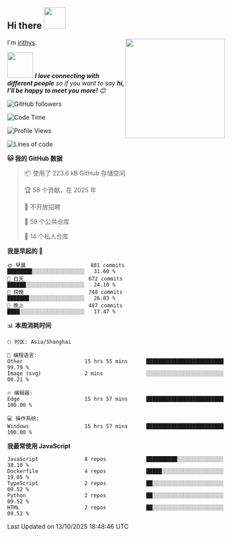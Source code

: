 <h2> Hi there <img src="https://media.giphy.com/media/mGcNjsfWAjY5AEZNw6/giphy.gif" width="50"></h2>
<img align='right' src="https://media.giphy.com/media/ieyl9zmCjO4b4t6qoY/giphy.gif" width="230">

I'm [irithys](https://irithys.com).

<img src="https://media.giphy.com/media/LnQjpWaON8nhr21vNW/giphy.gif" width="60"> <em><b>I love connecting with different people</b> so if you want to say <b>hi, I'll be happy to meet you more!</b> 😊</em>

![GitHub followers](https://img.shields.io/github/followers/irithys)


<!--START_SECTION:waka-->
![Code Time](http://img.shields.io/badge/Code%20Time-1%2C383%20hrs%2016%20mins-blue)

![Profile Views](http://img.shields.io/badge/%E4%B8%AA%E4%BA%BA%E8%B5%84%E6%96%99%E8%A7%82%E7%9C%8B%E6%AC%A1%E6%95%B0-0-blue)

![Lines of code](https://img.shields.io/badge/%E4%BB%8E%E3%80%8CHello%20World%E3%80%8D%E8%B5%B7%E6%88%91%E5%B7%B2%E7%BB%8F%E5%86%99%E4%BA%86-880.9%20thousand%20%E8%A1%8C%E4%BB%A3%E7%A0%81-blue)

**🐱 我的 GitHub 数据** 

> 📦  使用了 223.6 kB GitHub 存储空间 
 > 
> 🏆 58 个贡献，在 2025 年
 > 
> 🚫 不开放招聘
 > 
> 📜 59 个公共仓库 
 > 
> 🔑 14 个私人仓库 
 > 
**我是早起的 🐤** 

```text
🌞 早晨                     881 commits         ████████░░░░░░░░░░░░░░░░░   31.60 % 
🌆 白天                     672 commits         ██████░░░░░░░░░░░░░░░░░░░   24.10 % 
🌃 傍晚                     748 commits         ███████░░░░░░░░░░░░░░░░░░   26.83 % 
🌙 晚上                     487 commits         ████░░░░░░░░░░░░░░░░░░░░░   17.47 % 
```


📊 **本周消耗时间** 

```text
🕑︎ 时区: Asia/Shanghai

💬 编程语言: 
Other                    15 hrs 55 mins      █████████████████████████   99.79 % 
Image (svg)              2 mins              ░░░░░░░░░░░░░░░░░░░░░░░░░   00.21 % 

🔥 编辑器: 
Edge                     15 hrs 57 mins      █████████████████████████   100.00 % 

💻 操作系统: 
Windows                  15 hrs 57 mins      █████████████████████████   100.00 % 
```

**我最常使用 JavaScript** 

```text
JavaScript               8 repos             ██████████░░░░░░░░░░░░░░░   38.10 % 
Dockerfile               4 repos             █████░░░░░░░░░░░░░░░░░░░░   19.05 % 
TypeScript               2 repos             ██░░░░░░░░░░░░░░░░░░░░░░░   09.52 % 
Python                   2 repos             ██░░░░░░░░░░░░░░░░░░░░░░░   09.52 % 
HTML                     2 repos             ██░░░░░░░░░░░░░░░░░░░░░░░   09.52 % 
```




 Last Updated on 13/10/2025 18:48:46 UTC
<!--END_SECTION:waka-->

